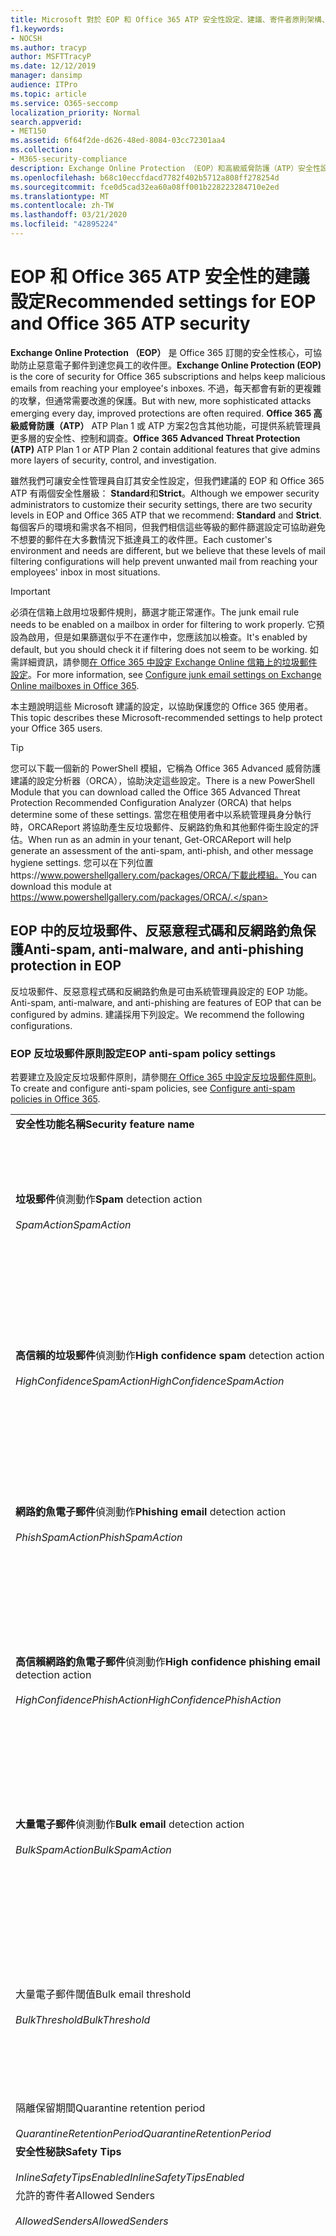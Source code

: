 ```yaml
---
title: Microsoft 對於 EOP 和 Office 365 ATP 安全性設定、建議、寄件者原則架構、網域型郵件報告及符合性的建議、DomainKeys 識別的郵件、步驟、運作方式、安全性基準、EOP 的基準ATP 的基準，設定 atp，設定 EOP，設定 ATP，設定 EOP，安全性設定
f1.keywords:
- NOCSH
ms.author: tracyp
author: MSFTTracyP
ms.date: 12/12/2019
manager: dansimp
audience: ITPro
ms.topic: article
ms.service: O365-seccomp
localization_priority: Normal
search.appverid:
- MET150
ms.assetid: 6f64f2de-d626-48ed-8084-03cc72301aa4
ms.collection:
- M365-security-compliance
description: Exchange Online Protection （EOP）和高級威脅防護（ATP）安全性設定的最佳作法為何？ 目前的標準保護建議為何？ 如果您想要更嚴格，應使用哪些專案？ 此外，如果您同時使用高級威脅防護（ATP），您也可以取得哪些額外功能？
ms.openlocfilehash: b68c10eccfdacd7782f402b5712a808ff278254d
ms.sourcegitcommit: fce0d5cad32ea60a08ff001b228223284710e2ed
ms.translationtype: MT
ms.contentlocale: zh-TW
ms.lasthandoff: 03/21/2020
ms.locfileid: "42895224"
---
```

# <a name="recommended-settings-for-eop-and-office-365-atp-security"></a><span data-ttu-id="da973-106">EOP 和 Office 365 ATP 安全性的建議設定</span><span class="sxs-lookup"><span data-stu-id="da973-106">Recommended settings for EOP and Office 365 ATP security</span></span>

<span data-ttu-id="da973-107">**Exchange Online Protection （EOP）** 是 Office 365 訂閱的安全性核心，可協助防止惡意電子郵件到達您員工的收件匣。</span><span class="sxs-lookup"><span data-stu-id="da973-107">**Exchange Online Protection (EOP)** is the core of security for Office 365 subscriptions and helps keep malicious emails from reaching your employee's inboxes.</span></span> <span data-ttu-id="da973-108">不過，每天都會有新的更複雜的攻擊，但通常需要改進的保護。</span><span class="sxs-lookup"><span data-stu-id="da973-108">But with new, more sophisticated attacks emerging every day, improved protections are often required.</span></span> <span data-ttu-id="da973-109">**Office 365 高級威脅防護（ATP）** ATP Plan 1 或 ATP 方案2包含其他功能，可提供系統管理員更多層的安全性、控制和調查。</span><span class="sxs-lookup"><span data-stu-id="da973-109">**Office 365 Advanced Threat Protection (ATP)** ATP Plan 1 or ATP Plan 2 contain additional features that give admins more layers of security, control, and investigation.</span></span>

<span data-ttu-id="da973-110">雖然我們可讓安全性管理員自訂其安全性設定，但我們建議的 EOP 和 Office 365 ATP 有兩個安全性層級： **Standard**和**Strict**。</span><span class="sxs-lookup"><span data-stu-id="da973-110">Although we empower security administrators to customize their security settings, there are two security levels in EOP and Office 365 ATP that we recommend: **Standard** and **Strict**.</span></span> <span data-ttu-id="da973-111">每個客戶的環境和需求各不相同，但我們相信這些等級的郵件篩選設定可協助避免不想要的郵件在大多數情況下抵達員工的收件匣。</span><span class="sxs-lookup"><span data-stu-id="da973-111">Each customer's environment and needs are different, but we believe that these levels of mail filtering configurations will help prevent unwanted mail from reaching your employees' inbox in most situations.</span></span>

> [!IMPORTANT]
> <span data-ttu-id="da973-112">必須在信箱上啟用垃圾郵件規則，篩選才能正常運作。</span><span class="sxs-lookup"><span data-stu-id="da973-112">The junk email rule needs to be enabled on a mailbox in order for filtering to work properly.</span></span> <span data-ttu-id="da973-113">它預設為啟用，但是如果篩選似乎不在運作中，您應該加以檢查。</span><span class="sxs-lookup"><span data-stu-id="da973-113">It's enabled by default, but you should check it if filtering does not seem to be working.</span></span> <span data-ttu-id="da973-114">如需詳細資訊，請參閱[在 Office 365 中設定 Exchange Online 信箱上的垃圾郵件設定](configure-junk-email-settings-on-exo-mailboxes.md)。</span><span class="sxs-lookup"><span data-stu-id="da973-114">For more information, see [Configure junk email settings on Exchange Online mailboxes in Office 365](configure-junk-email-settings-on-exo-mailboxes.md).</span></span>

<span data-ttu-id="da973-115">本主題說明這些 Microsoft 建議的設定，以協助保護您的 Office 365 使用者。</span><span class="sxs-lookup"><span data-stu-id="da973-115">This topic describes these Microsoft-recommended settings to help protect your Office 365 users.</span></span>

> [!TIP]
> <span data-ttu-id="da973-116">您可以下載一個新的 PowerShell 模組，它稱為 Office 365 Advanced 威脅防護建議的設定分析器（ORCA），協助決定這些設定。</span><span class="sxs-lookup"><span data-stu-id="da973-116">There is a new PowerShell Module that you can download called the Office 365 Advanced Threat Protection Recommended Configuration Analyzer (ORCA) that helps determine some of these settings.</span></span> <span data-ttu-id="da973-117">當您在租使用者中以系統管理員身分執行時，ORCAReport 將協助產生反垃圾郵件、反網路釣魚和其他郵件衛生設定的評估。</span><span class="sxs-lookup"><span data-stu-id="da973-117">When run as an admin in your tenant, Get-ORCAReport will help generate an assessment of the anti-spam, anti-phish, and other message hygiene settings.</span></span> <span data-ttu-id="da973-118">您可以在下列位置https://www.powershellgallery.com/packages/ORCA/下載此模組。</span><span class="sxs-lookup"><span data-stu-id="da973-118">You can download this module at https://www.powershellgallery.com/packages/ORCA/.</span></span>

## <a name="anti-spam-anti-malware-and-anti-phishing-protection-in-eop"></a><span data-ttu-id="da973-119">EOP 中的反垃圾郵件、反惡意程式碼和反網路釣魚保護</span><span class="sxs-lookup"><span data-stu-id="da973-119">Anti-spam, anti-malware, and anti-phishing protection in EOP</span></span>

<span data-ttu-id="da973-120">反垃圾郵件、反惡意程式碼和反網路釣魚是可由系統管理員設定的 EOP 功能。</span><span class="sxs-lookup"><span data-stu-id="da973-120">Anti-spam, anti-malware, and anti-phishing are features of EOP that can be configured by admins.</span></span> <span data-ttu-id="da973-121">建議採用下列設定。</span><span class="sxs-lookup"><span data-stu-id="da973-121">We recommend the following configurations.</span></span>

### <a name="eop-anti-spam-policy-settings"></a><span data-ttu-id="da973-122">EOP 反垃圾郵件原則設定</span><span class="sxs-lookup"><span data-stu-id="da973-122">EOP anti-spam policy settings</span></span>

<span data-ttu-id="da973-123">若要建立及設定反垃圾郵件原則，請參閱[在 Office 365 中設定反垃圾郵件原則](configure-your-spam-filter-policies.md)。</span><span class="sxs-lookup"><span data-stu-id="da973-123">To create and configure anti-spam policies, see [Configure anti-spam policies in Office 365](configure-your-spam-filter-policies.md).</span></span>

|||||
|---|---|---|---|
|<span data-ttu-id="da973-124">**安全性功能名稱**</span><span class="sxs-lookup"><span data-stu-id="da973-124">**Security feature name**</span></span>|<span data-ttu-id="da973-125">**Standard**</span><span class="sxs-lookup"><span data-stu-id="da973-125">**Standard**</span></span>|<span data-ttu-id="da973-126">**嚴格**</span><span class="sxs-lookup"><span data-stu-id="da973-126">**Strict**</span></span>|<span data-ttu-id="da973-127">**Comment**</span><span class="sxs-lookup"><span data-stu-id="da973-127">**Comment**</span></span>|
|<span data-ttu-id="da973-128">**垃圾郵件**偵測動作</span><span class="sxs-lookup"><span data-stu-id="da973-128">**Spam** detection action</span></span> <br/><br/> <span data-ttu-id="da973-129">_SpamAction_</span><span class="sxs-lookup"><span data-stu-id="da973-129">_SpamAction_</span></span>|<span data-ttu-id="da973-130">**將郵件移至 [垃圾郵件] 資料夾**</span><span class="sxs-lookup"><span data-stu-id="da973-130">**Move message to Junk Email folder**</span></span> <br/><br/> `MoveToJmf`|<span data-ttu-id="da973-131">**隔離郵件**   將郵件傳送到隔離信箱，而不是傳送給預定的收件者。</span><span class="sxs-lookup"><span data-stu-id="da973-131">**Quarantine message**</span></span> <br/><br/> `Quarantine`||
|<span data-ttu-id="da973-132">**高信賴的垃圾郵件**偵測動作</span><span class="sxs-lookup"><span data-stu-id="da973-132">**High confidence spam** detection action</span></span> <br/><br/> <span data-ttu-id="da973-133">_HighConfidenceSpamAction_</span><span class="sxs-lookup"><span data-stu-id="da973-133">_HighConfidenceSpamAction_</span></span>|<span data-ttu-id="da973-134">**隔離郵件**   將郵件傳送到隔離信箱，而不是傳送給預定的收件者。</span><span class="sxs-lookup"><span data-stu-id="da973-134">**Quarantine message**</span></span> <br/><br/> `Quarantine`|<span data-ttu-id="da973-135">**隔離郵件**   將郵件傳送到隔離信箱，而不是傳送給預定的收件者。</span><span class="sxs-lookup"><span data-stu-id="da973-135">**Quarantine message**</span></span> <br/><br/> `Quarantine`||
|<span data-ttu-id="da973-136">**網路釣魚電子郵件**偵測動作</span><span class="sxs-lookup"><span data-stu-id="da973-136">**Phishing email** detection action</span></span> <br/><br/> <span data-ttu-id="da973-137">_PhishSpamAction_</span><span class="sxs-lookup"><span data-stu-id="da973-137">_PhishSpamAction_</span></span>|<span data-ttu-id="da973-138">**隔離郵件**   將郵件傳送到隔離信箱，而不是傳送給預定的收件者。</span><span class="sxs-lookup"><span data-stu-id="da973-138">**Quarantine message**</span></span> <br/><br/> `Quarantine`|<span data-ttu-id="da973-139">**隔離郵件**   將郵件傳送到隔離信箱，而不是傳送給預定的收件者。</span><span class="sxs-lookup"><span data-stu-id="da973-139">**Quarantine message**</span></span> <br/><br/> `Quarantine`||
|<span data-ttu-id="da973-140">**高信賴網路釣魚電子郵件**偵測動作</span><span class="sxs-lookup"><span data-stu-id="da973-140">**High confidence phishing email** detection action</span></span> <br/><br/> <span data-ttu-id="da973-141">_HighConfidencePhishAction_</span><span class="sxs-lookup"><span data-stu-id="da973-141">_HighConfidencePhishAction_</span></span>|<span data-ttu-id="da973-142">**隔離郵件**   將郵件傳送到隔離信箱，而不是傳送給預定的收件者。</span><span class="sxs-lookup"><span data-stu-id="da973-142">**Quarantine message**</span></span> <br/><br/> `Quarantine`|<span data-ttu-id="da973-143">**隔離郵件**   將郵件傳送到隔離信箱，而不是傳送給預定的收件者。</span><span class="sxs-lookup"><span data-stu-id="da973-143">**Quarantine message**</span></span> <br/><br/> `Quarantine`||
|<span data-ttu-id="da973-144">**大量電子郵件**偵測動作</span><span class="sxs-lookup"><span data-stu-id="da973-144">**Bulk email** detection action</span></span> <br/><br/> <span data-ttu-id="da973-145">_BulkSpamAction_</span><span class="sxs-lookup"><span data-stu-id="da973-145">_BulkSpamAction_</span></span>|<span data-ttu-id="da973-146">**將郵件移至 [垃圾郵件] 資料夾**</span><span class="sxs-lookup"><span data-stu-id="da973-146">**Move message to Junk Email folder**</span></span> <br/><br/> `MoveToJmf`|<span data-ttu-id="da973-147">**隔離郵件**   將郵件傳送到隔離信箱，而不是傳送給預定的收件者。</span><span class="sxs-lookup"><span data-stu-id="da973-147">**Quarantine message**</span></span> <br/><br/> `Quarantine`||
|<span data-ttu-id="da973-148">大量電子郵件閾值</span><span class="sxs-lookup"><span data-stu-id="da973-148">Bulk email threshold</span></span> <br/><br/> <span data-ttu-id="da973-149">_BulkThreshold_</span><span class="sxs-lookup"><span data-stu-id="da973-149">_BulkThreshold_</span></span>|<span data-ttu-id="da973-150">6 </span><span class="sxs-lookup"><span data-stu-id="da973-150">6</span></span>|<span data-ttu-id="da973-151">4 </span><span class="sxs-lookup"><span data-stu-id="da973-151">4</span></span>|<span data-ttu-id="da973-152">預設值是目前的7，但建議您將其變更為6。</span><span class="sxs-lookup"><span data-stu-id="da973-152">The default value is currently 7, but we recommend that you change it to 6.</span></span> <span data-ttu-id="da973-153">如需詳細資訊，請參閱[Office 365 中的大量投訴等級（BCL）](bulk-complaint-level-values.md)。</span><span class="sxs-lookup"><span data-stu-id="da973-153">For details, see [Bulk complaint level (BCL) in Office 365](bulk-complaint-level-values.md).</span></span>|
|<span data-ttu-id="da973-154">隔離保留期間</span><span class="sxs-lookup"><span data-stu-id="da973-154">Quarantine retention period</span></span> <br/><br/> <span data-ttu-id="da973-155">_QuarantineRetentionPeriod_</span><span class="sxs-lookup"><span data-stu-id="da973-155">_QuarantineRetentionPeriod_</span></span>|<span data-ttu-id="da973-156">30 天</span><span class="sxs-lookup"><span data-stu-id="da973-156">30 days</span></span>|<span data-ttu-id="da973-157">30 天</span><span class="sxs-lookup"><span data-stu-id="da973-157">30 days</span></span>||
|<span data-ttu-id="da973-158">**安全性秘訣**</span><span class="sxs-lookup"><span data-stu-id="da973-158">**Safety Tips**</span></span> <br/><br/> <span data-ttu-id="da973-159">_InlineSafetyTipsEnabled_</span><span class="sxs-lookup"><span data-stu-id="da973-159">_InlineSafetyTipsEnabled_</span></span>|<span data-ttu-id="da973-160">開啟</span><span class="sxs-lookup"><span data-stu-id="da973-160">On</span></span> <br/><br/> `$true`|<span data-ttu-id="da973-161">開啟</span><span class="sxs-lookup"><span data-stu-id="da973-161">On</span></span> <br/><br/> `$true`||
|<span data-ttu-id="da973-162">允許的寄件者</span><span class="sxs-lookup"><span data-stu-id="da973-162">Allowed Senders</span></span> <br/><br/> <span data-ttu-id="da973-163">_AllowedSenders_</span><span class="sxs-lookup"><span data-stu-id="da973-163">_AllowedSenders_</span></span>|<span data-ttu-id="da973-164">無</span><span class="sxs-lookup"><span data-stu-id="da973-164">None</span></span>|<span data-ttu-id="da973-165">無</span><span class="sxs-lookup"><span data-stu-id="da973-165">None</span></span>||
|<span data-ttu-id="da973-166">允許的寄件者網域</span><span class="sxs-lookup"><span data-stu-id="da973-166">Allowed Sender Domains</span></span> <br/><br/> <span data-ttu-id="da973-167">_AllowedSenderDomains_</span><span class="sxs-lookup"><span data-stu-id="da973-167">_AllowedSenderDomains_</span></span>|<span data-ttu-id="da973-168">無</span><span class="sxs-lookup"><span data-stu-id="da973-168">None</span></span>|<span data-ttu-id="da973-169">無</span><span class="sxs-lookup"><span data-stu-id="da973-169">None</span></span>|<span data-ttu-id="da973-170">不需要將您擁有的網域（也稱為「_公認的網域_」）新增至允許的寄件者清單。</span><span class="sxs-lookup"><span data-stu-id="da973-170">Adding domains that you own (also known as _accepted domains_) to the allowed senders list is not required.</span></span> <span data-ttu-id="da973-171">實際上，它會被認為是高風險，因為它會為不良的演員帶來機會，以傳送您本來會加以篩選的郵件。在 [**反垃圾郵件設定**] 頁面上，使用 [安全性 & 規範中心] 中的 [[哄騙情報](learn-about-spoof-intelligence.md)]，檢查所有哄騙為組織中的網域或欺騙外部網域的寄件者。</span><span class="sxs-lookup"><span data-stu-id="da973-171">In fact, it's considered high risk since it creates opportunities for bad actors to send you mail that would otherwise be filtered out. Use [spoof intelligence](learn-about-spoof-intelligence.md) in the Security & Compliance Center on the **Anti-spam settings** page to review all senders who are spoofing either domains that are part of your organization, or spoofing external domains.</span></span>|
|<span data-ttu-id="da973-172">封鎖的寄件者</span><span class="sxs-lookup"><span data-stu-id="da973-172">Blocked Senders</span></span> <br/><br/> <span data-ttu-id="da973-173">_BlockedSenders_</span><span class="sxs-lookup"><span data-stu-id="da973-173">_BlockedSenders_</span></span>|<span data-ttu-id="da973-174">無</span><span class="sxs-lookup"><span data-stu-id="da973-174">None</span></span>|<span data-ttu-id="da973-175">無</span><span class="sxs-lookup"><span data-stu-id="da973-175">None</span></span>||
|<span data-ttu-id="da973-176">封鎖的寄件者網域</span><span class="sxs-lookup"><span data-stu-id="da973-176">Blocked Sender Domains</span></span> <br/><br/> <span data-ttu-id="da973-177">_BlockedSenderDomains_</span><span class="sxs-lookup"><span data-stu-id="da973-177">_BlockedSenderDomains_</span></span>|<span data-ttu-id="da973-178">無</span><span class="sxs-lookup"><span data-stu-id="da973-178">None</span></span>|<span data-ttu-id="da973-179">無</span><span class="sxs-lookup"><span data-stu-id="da973-179">None</span></span>||
|<span data-ttu-id="da973-180">**啟用使用者垃圾郵件通知**</span><span class="sxs-lookup"><span data-stu-id="da973-180">**Enable end-user spam notifications**</span></span> <br/><br/> <span data-ttu-id="da973-181">_EnableEndUserSpamNotifications_</span><span class="sxs-lookup"><span data-stu-id="da973-181">_EnableEndUserSpamNotifications_</span></span>|<span data-ttu-id="da973-182">已啟用</span><span class="sxs-lookup"><span data-stu-id="da973-182">Enabled</span></span> <br/><br/> `$true`|<span data-ttu-id="da973-183">已啟用</span><span class="sxs-lookup"><span data-stu-id="da973-183">Enabled</span></span> <br/><br/> `$true`||
|<span data-ttu-id="da973-184">**傳送使用者垃圾郵件通知頻率（天）**</span><span class="sxs-lookup"><span data-stu-id="da973-184">**Send end-user spam notifications every (days)**</span></span> <br/><br/> <span data-ttu-id="da973-185">_EndUserSpamNotificationFrequency_</span><span class="sxs-lookup"><span data-stu-id="da973-185">_EndUserSpamNotificationFrequency_</span></span>|<span data-ttu-id="da973-186">3天</span><span class="sxs-lookup"><span data-stu-id="da973-186">3 days</span></span>|<span data-ttu-id="da973-187">3天</span><span class="sxs-lookup"><span data-stu-id="da973-187">3 days</span></span>||
|<span data-ttu-id="da973-188">**垃圾郵件 ZAP**</span><span class="sxs-lookup"><span data-stu-id="da973-188">**Spam ZAP**</span></span> <br/><br/> <span data-ttu-id="da973-189">_SpamZapEnabled_</span><span class="sxs-lookup"><span data-stu-id="da973-189">_SpamZapEnabled_</span></span>|<span data-ttu-id="da973-190">已啟用</span><span class="sxs-lookup"><span data-stu-id="da973-190">Enabled</span></span> <br/><br/> `$true`|<span data-ttu-id="da973-191">已啟用</span><span class="sxs-lookup"><span data-stu-id="da973-191">Enabled</span></span> <br/><br/> `$true`||
|<span data-ttu-id="da973-192">**網路釣魚 ZAP**</span><span class="sxs-lookup"><span data-stu-id="da973-192">**Phish ZAP**</span></span> <br/><br/> <span data-ttu-id="da973-193">_PhishZapEnabled_</span><span class="sxs-lookup"><span data-stu-id="da973-193">_PhishZapEnabled_</span></span>|<span data-ttu-id="da973-194">已啟用</span><span class="sxs-lookup"><span data-stu-id="da973-194">Enabled</span></span> <br/><br/> `$true`|<span data-ttu-id="da973-195">已啟用</span><span class="sxs-lookup"><span data-stu-id="da973-195">Enabled</span></span> <br/><br/> `$true`||
|<span data-ttu-id="da973-196">_MarkAsSpamBulkMail_</span><span class="sxs-lookup"><span data-stu-id="da973-196">_MarkAsSpamBulkMail_</span></span>|<span data-ttu-id="da973-197">開啟</span><span class="sxs-lookup"><span data-stu-id="da973-197">On</span></span>|<span data-ttu-id="da973-198">開啟</span><span class="sxs-lookup"><span data-stu-id="da973-198">On</span></span>|<span data-ttu-id="da973-199">此設定僅適用于 PowerShell。</span><span class="sxs-lookup"><span data-stu-id="da973-199">This setting is only available in PowerShell.</span></span>|
|

<span data-ttu-id="da973-200">反垃圾郵件原則中有其他幾個高級垃圾郵件篩選器（ASF）設定已被取代。</span><span class="sxs-lookup"><span data-stu-id="da973-200">There are several other Advanced Spam Filter (ASF) settings in anti-spam policies that are in the process of being deprecated.</span></span> <span data-ttu-id="da973-201">有關這些功能之折舊時程表的詳細資訊，將在本主題外傳遞。</span><span class="sxs-lookup"><span data-stu-id="da973-201">More information on the timelines for the depreciation of these features will be communicated outside of this topic.</span></span>

<span data-ttu-id="da973-202">建議您為**標準**和**嚴格**的層次 **，關閉這些**ASF 設定。</span><span class="sxs-lookup"><span data-stu-id="da973-202">We recommend that you turn these ASF settings **Off** for both **Standard** and **Strict** levels.</span></span> <span data-ttu-id="da973-203">如需 ASF 設定的詳細資訊，請參閱[Office 365 中的高級垃圾郵件篩選器（ASF）設定](advanced-spam-filtering-asf-options.md)。</span><span class="sxs-lookup"><span data-stu-id="da973-203">For more information about ASF settings, see [Advanced Spam Filter (ASF) settings in Office 365](advanced-spam-filtering-asf-options.md).</span></span>

|||
|----|---|
|<span data-ttu-id="da973-204">**安全性功能名稱**</span><span class="sxs-lookup"><span data-stu-id="da973-204">**Security feature name**</span></span>|<span data-ttu-id="da973-205">**註解**</span><span class="sxs-lookup"><span data-stu-id="da973-205">**Comments**</span></span>|
|<span data-ttu-id="da973-206">**遠端網站的影像連結**（_IncreaseScoreWithImageLinks_）</span><span class="sxs-lookup"><span data-stu-id="da973-206">**Image links to remote sites** (_IncreaseScoreWithImageLinks_)</span></span>||
|<span data-ttu-id="da973-207">**URL 中的數位 IP 位址**（_IncreaseScoreWithNumericIps_）</span><span class="sxs-lookup"><span data-stu-id="da973-207">**Numeric IP address in URL** (_IncreaseScoreWithNumericIps_)</span></span>||
|<span data-ttu-id="da973-208">**UL 重新導向至其他埠**（_IncreaseScoreWithRedirectToOtherPort_）</span><span class="sxs-lookup"><span data-stu-id="da973-208">**UL redirect to other port** (_IncreaseScoreWithRedirectToOtherPort_)</span></span>||
|<span data-ttu-id="da973-209">**.Biz 或. 資訊網站的 URL** （_IncreaseScoreWithBizOrInfoUrls_）</span><span class="sxs-lookup"><span data-stu-id="da973-209">**URL to .biz or .info websites** (_IncreaseScoreWithBizOrInfoUrls_)</span></span>||
|<span data-ttu-id="da973-210">**空白郵件**（_MarkAsSpamEmptyMessages_）</span><span class="sxs-lookup"><span data-stu-id="da973-210">**Empty messages** (_MarkAsSpamEmptyMessages_)</span></span>||
|<span data-ttu-id="da973-211">**HTML 中的 JavaScript 或 VBScript** （_MarkAsSpamJavaScriptInHtml_）</span><span class="sxs-lookup"><span data-stu-id="da973-211">**JavaScript or VBScript in HTML** (_MarkAsSpamJavaScriptInHtml_)</span></span>||
|<span data-ttu-id="da973-212">**HTML 中的框架或 IFrame 標記**（_MarkAsSpamFramesInHtml_）</span><span class="sxs-lookup"><span data-stu-id="da973-212">**Frame or IFrame tags in HTML** (_MarkAsSpamFramesInHtml_)</span></span>||
|<span data-ttu-id="da973-213">**HTML 中的物件標記**（_MarkAsSpamObjectTagsInHtml_）</span><span class="sxs-lookup"><span data-stu-id="da973-213">**Object tags in HTML** (_MarkAsSpamObjectTagsInHtml_)</span></span>||
|<span data-ttu-id="da973-214">**在 HTML 中嵌入標記**（_MarkAsSpamEmbedTagsInHtml_）</span><span class="sxs-lookup"><span data-stu-id="da973-214">**Embed tags in HTML** (_MarkAsSpamEmbedTagsInHtml_)</span></span>||
|<span data-ttu-id="da973-215">HTML （_MarkAsSpamFormTagsInHtml_）**中的表單標記**</span><span class="sxs-lookup"><span data-stu-id="da973-215">**Form tags in HTML** (_MarkAsSpamFormTagsInHtml_)</span></span>||
|<span data-ttu-id="da973-216">**HTML 中的 Web 臭蟲**（_MarkAsSpamWebBugsInHtml_）</span><span class="sxs-lookup"><span data-stu-id="da973-216">**Web bugs in HTML** (_MarkAsSpamWebBugsInHtml_)</span></span>||
|<span data-ttu-id="da973-217">套用**敏感字清單**（_MarkAsSpamSensitiveWordList_）</span><span class="sxs-lookup"><span data-stu-id="da973-217">**Apply sensitive word list** (_MarkAsSpamSensitiveWordList_)</span></span>||
|<span data-ttu-id="da973-218">**SPF 記錄： hard fail** （_MarkAsSpamSpfRecordHardFail_）</span><span class="sxs-lookup"><span data-stu-id="da973-218">**SPF record: hard fail** (_MarkAsSpamSpfRecordHardFail_)</span></span>||
|<span data-ttu-id="da973-219">**條件式寄件者識別碼篩選： hard fail** （_MarkAsSpamFromAddressAuthFail_）</span><span class="sxs-lookup"><span data-stu-id="da973-219">**Conditional Sender ID filtering: hard fail** (_MarkAsSpamFromAddressAuthFail_)</span></span>||
|<span data-ttu-id="da973-220">**NDR 退信攻擊**（_MarkAsSpamNdrBackscatter_）</span><span class="sxs-lookup"><span data-stu-id="da973-220">**NDR backscatter** (_MarkAsSpamNdrBackscatter_)</span></span>||
|

#### <a name="eop-outbound-spam-policy-settings"></a><span data-ttu-id="da973-221">EOP 輸出垃圾郵件原則設定</span><span class="sxs-lookup"><span data-stu-id="da973-221">EOP outbound spam policy settings</span></span>

<span data-ttu-id="da973-222">若要建立及設定輸出垃圾郵件原則，請參閱[在 Office 365 中設定輸出垃圾郵件篩選](configure-the-outbound-spam-policy.md)。</span><span class="sxs-lookup"><span data-stu-id="da973-222">To create and configure outbound spam policies, see [Configure outbound spam filtering in Office 365](configure-the-outbound-spam-policy.md).</span></span>

||||
|---|---|---|---|
|<span data-ttu-id="da973-223">**安全性功能名稱**</span><span class="sxs-lookup"><span data-stu-id="da973-223">**Security feature name**</span></span>|<span data-ttu-id="da973-224">**Standard**</span><span class="sxs-lookup"><span data-stu-id="da973-224">**Standard**</span></span>|<span data-ttu-id="da973-225">**嚴格**</span><span class="sxs-lookup"><span data-stu-id="da973-225">**Strict**</span></span>|<span data-ttu-id="da973-226">**Comment**</span><span class="sxs-lookup"><span data-stu-id="da973-226">**Comment**</span></span>|
|<span data-ttu-id="da973-227">**每位使用者的收件者數目上限：外部每小時限制**</span><span class="sxs-lookup"><span data-stu-id="da973-227">**Maximum number of recipients per user: External hourly limit**</span></span> <br/><br/> <span data-ttu-id="da973-228">_RecipientLimitExternalPerHour_</span><span class="sxs-lookup"><span data-stu-id="da973-228">_RecipientLimitExternalPerHour_</span></span>|<span data-ttu-id="da973-229">500</span><span class="sxs-lookup"><span data-stu-id="da973-229">500</span></span>|<span data-ttu-id="da973-230">400</span><span class="sxs-lookup"><span data-stu-id="da973-230">400</span></span>||
|<span data-ttu-id="da973-231">**每位使用者的收件者數目上限：每小時內部的限制**</span><span class="sxs-lookup"><span data-stu-id="da973-231">**Maximum number of recipients per user: Internal hourly limit**</span></span> <br/><br/> <span data-ttu-id="da973-232">_RecipientLimitInternalPerHour_</span><span class="sxs-lookup"><span data-stu-id="da973-232">_RecipientLimitInternalPerHour_</span></span>|<span data-ttu-id="da973-233">1000</span><span class="sxs-lookup"><span data-stu-id="da973-233">1000</span></span>|<span data-ttu-id="da973-234">800</span><span class="sxs-lookup"><span data-stu-id="da973-234">800</span></span>||
|<span data-ttu-id="da973-235">**每位使用者的收件者數目上限：每日限制**</span><span class="sxs-lookup"><span data-stu-id="da973-235">**Maximum number of recipients per user: Daily limit**</span></span> <br/><br/> <span data-ttu-id="da973-236">_RecipientLimitPerDay_</span><span class="sxs-lookup"><span data-stu-id="da973-236">_RecipientLimitPerDay_</span></span>|<span data-ttu-id="da973-237">1000</span><span class="sxs-lookup"><span data-stu-id="da973-237">1000</span></span>|<span data-ttu-id="da973-238">800</span><span class="sxs-lookup"><span data-stu-id="da973-238">800</span></span>||
|<span data-ttu-id="da973-239">**使用者超過限制時的動作**</span><span class="sxs-lookup"><span data-stu-id="da973-239">**Action when a user exceeds the limits**</span></span> <br/><br/> <span data-ttu-id="da973-240">_ActionWhenThresholdReached_</span><span class="sxs-lookup"><span data-stu-id="da973-240">_ActionWhenThresholdReached_</span></span>|<span data-ttu-id="da973-241">**限制使用者傳送郵件**</span><span class="sxs-lookup"><span data-stu-id="da973-241">**Restrict the user from sending mail**</span></span> <br/><br/> `BlockUser`|<span data-ttu-id="da973-242">**限制使用者傳送郵件**</span><span class="sxs-lookup"><span data-stu-id="da973-242">**Restrict the user from sending mail**</span></span> <br/><br/> `BlockUser`||
|

### <a name="eop-anti-malware-policy-settings"></a><span data-ttu-id="da973-243">EOP 反惡意程式碼原則設定</span><span class="sxs-lookup"><span data-stu-id="da973-243">EOP anti-malware policy settings</span></span>

<span data-ttu-id="da973-244">若要建立及設定反惡意程式碼原則，請參閱[在 Office 365 中設定反惡意程式碼原則](configure-anti-malware-policies.md)。</span><span class="sxs-lookup"><span data-stu-id="da973-244">To create and configure anti-malware policies, see [Configure anti-malware policies in Office 365](configure-anti-malware-policies.md).</span></span>

|||||
|---|---|---|---|
|<span data-ttu-id="da973-245">**安全性功能名稱**</span><span class="sxs-lookup"><span data-stu-id="da973-245">**Security feature name**</span></span>|<span data-ttu-id="da973-246">**Standard**</span><span class="sxs-lookup"><span data-stu-id="da973-246">**Standard**</span></span>|<span data-ttu-id="da973-247">**嚴格**</span><span class="sxs-lookup"><span data-stu-id="da973-247">**Strict**</span></span>|<span data-ttu-id="da973-248">**Comment**</span><span class="sxs-lookup"><span data-stu-id="da973-248">**Comment**</span></span>|
|<span data-ttu-id="da973-249">**您是否要在郵件被隔離時通知收件者？**</span><span class="sxs-lookup"><span data-stu-id="da973-249">**Do you want to notify recipients if their messages are quarantined?**</span></span> <br/><br/> <span data-ttu-id="da973-250">_動作_</span><span class="sxs-lookup"><span data-stu-id="da973-250">_Action_</span></span>|<span data-ttu-id="da973-251">否</span><span class="sxs-lookup"><span data-stu-id="da973-251">No</span></span> <br/><br/> <span data-ttu-id="da973-252">_DeleteMessage_</span><span class="sxs-lookup"><span data-stu-id="da973-252">_DeleteMessage_</span></span>|<span data-ttu-id="da973-253">否</span><span class="sxs-lookup"><span data-stu-id="da973-253">No</span></span> <br/><br/> <span data-ttu-id="da973-254">_DeleteMessage_</span><span class="sxs-lookup"><span data-stu-id="da973-254">_DeleteMessage_</span></span>|<span data-ttu-id="da973-255">如果電子郵件附件中偵測到惡意程式碼，則會隔離郵件，而且只能由系統管理員加以發行。</span><span class="sxs-lookup"><span data-stu-id="da973-255">If malware is detected in an email attachment, the message is quarantined and can be released only by an admin.</span></span>|
|<span data-ttu-id="da973-256">**常見附件類型篩選**</span><span class="sxs-lookup"><span data-stu-id="da973-256">**Common Attachment Types Filter**</span></span> <br/><br/> <span data-ttu-id="da973-257">_EnableFileFilter_</span><span class="sxs-lookup"><span data-stu-id="da973-257">_EnableFileFilter_</span></span>|<span data-ttu-id="da973-258">開啟</span><span class="sxs-lookup"><span data-stu-id="da973-258">On</span></span> <br/><br/> `$true`|<span data-ttu-id="da973-259">開啟</span><span class="sxs-lookup"><span data-stu-id="da973-259">On</span></span> <br/><br/> `$true`|<span data-ttu-id="da973-260">此設定會隔離包含以檔案類型為基礎的可執行附件的郵件，不論附件內容為何。</span><span class="sxs-lookup"><span data-stu-id="da973-260">This setting quarantines messages that contain executable attachments based on file type, regardless of the attachment content.</span></span>|
|<span data-ttu-id="da973-261">**惡意程式碼零小時自動清除**</span><span class="sxs-lookup"><span data-stu-id="da973-261">**Malware Zero-hour Auto Purge**</span></span> <br/><br/> <span data-ttu-id="da973-262">_ZapEnabled_</span><span class="sxs-lookup"><span data-stu-id="da973-262">_ZapEnabled_</span></span>|<span data-ttu-id="da973-263">開啟</span><span class="sxs-lookup"><span data-stu-id="da973-263">On</span></span> <br/><br/> `$true`|<span data-ttu-id="da973-264">開啟</span><span class="sxs-lookup"><span data-stu-id="da973-264">On</span></span> <br/><br/> `$true`||
|<span data-ttu-id="da973-265">通知未傳遞郵件的**內部寄件者**</span><span class="sxs-lookup"><span data-stu-id="da973-265">**Notify internal senders** of the undelivered message</span></span> <br/><br/> <span data-ttu-id="da973-266">_EnableInternalSenderNotifications_</span><span class="sxs-lookup"><span data-stu-id="da973-266">_EnableInternalSenderNotifications_</span></span>|<span data-ttu-id="da973-267">停用</span><span class="sxs-lookup"><span data-stu-id="da973-267">Disabled</span></span> <br/><br/> `$false`|<span data-ttu-id="da973-268">停用</span><span class="sxs-lookup"><span data-stu-id="da973-268">Disabled</span></span> <br/><br/> `$false`||
|<span data-ttu-id="da973-269">通知未傳遞郵件的**外部寄件者**</span><span class="sxs-lookup"><span data-stu-id="da973-269">**Notify external senders** of the undelivered message</span></span> <br/><br/> <span data-ttu-id="da973-270">_EnableExternalSenderNotifications_</span><span class="sxs-lookup"><span data-stu-id="da973-270">_EnableExternalSenderNotifications_</span></span>|<span data-ttu-id="da973-271">停用</span><span class="sxs-lookup"><span data-stu-id="da973-271">Disabled</span></span> <br/><br/> `$false`|<span data-ttu-id="da973-272">停用</span><span class="sxs-lookup"><span data-stu-id="da973-272">Disabled</span></span> <br/><br/> `$false`||
|

### <a name="eop-anti-phishing-policy-settings"></a><span data-ttu-id="da973-273">EOP 反網路釣魚原則設定</span><span class="sxs-lookup"><span data-stu-id="da973-273">EOP anti-phishing policy settings</span></span>

|<span data-ttu-id="da973-274">安全性功能名稱</span><span class="sxs-lookup"><span data-stu-id="da973-274">Security feature name</span></span>|<span data-ttu-id="da973-275">標準</span><span class="sxs-lookup"><span data-stu-id="da973-275">Standard</span></span>|<span data-ttu-id="da973-276">嚴格</span><span class="sxs-lookup"><span data-stu-id="da973-276">Strict</span></span>|<span data-ttu-id="da973-277">留言</span><span class="sxs-lookup"><span data-stu-id="da973-277">Comment</span></span>|
|---------|---------|---------|---------|
|<span data-ttu-id="da973-278">啟用反欺騙保護</span><span class="sxs-lookup"><span data-stu-id="da973-278">Enable anti-spoofing protection</span></span>|<span data-ttu-id="da973-279">開啟</span><span class="sxs-lookup"><span data-stu-id="da973-279">On</span></span>|<span data-ttu-id="da973-280">開啟</span><span class="sxs-lookup"><span data-stu-id="da973-280">On</span></span>||
|<span data-ttu-id="da973-281">啟用未經驗證的寄件者（標記）</span><span class="sxs-lookup"><span data-stu-id="da973-281">Enable Unauthenticated Sender (tagging)</span></span>|<span data-ttu-id="da973-282">開啟</span><span class="sxs-lookup"><span data-stu-id="da973-282">On</span></span>|<span data-ttu-id="da973-283">開啟</span><span class="sxs-lookup"><span data-stu-id="da973-283">On</span></span>||
|<span data-ttu-id="da973-284">如果電子郵件是由不允許哄騙您網域的人所傳送</span><span class="sxs-lookup"><span data-stu-id="da973-284">If email is sent by someone who's not allowed to spoof your domain</span></span>|<span data-ttu-id="da973-285">將郵件移至收件者的 [垃圾郵件] 資料夾</span><span class="sxs-lookup"><span data-stu-id="da973-285">Move message to the recipients' Junk Email folders</span></span>|<span data-ttu-id="da973-286">隔離郵件</span><span class="sxs-lookup"><span data-stu-id="da973-286">Quarantine the message</span></span>||

## <a name="office-365-advanced-threat-protection-security"></a><span data-ttu-id="da973-287">Office 365 高級威脅防護安全性</span><span class="sxs-lookup"><span data-stu-id="da973-287">Office 365 Advanced Threat Protection security</span></span>

<span data-ttu-id="da973-288">其他的安全性好處來自 Office 365 高級威脅防護（ATP）訂閱。</span><span class="sxs-lookup"><span data-stu-id="da973-288">Additional security benefits come with an Office 365 Advanced Threat Protection (ATP) subscription.</span></span> <span data-ttu-id="da973-289">如需最新的新聞和資訊，您可以查看[Office 365 ATP 的新功能](whats-new-in-office-365-atp.md)。</span><span class="sxs-lookup"><span data-stu-id="da973-289">For the latest news and information, you can see [What's new in Office 365 ATP](whats-new-in-office-365-atp.md).</span></span>

<span data-ttu-id="da973-290">Office 365 ATP 包含安全附件和安全連結原則，可防止電子郵件遭受潛在惡意附件的傳遞，並防止使用者按一下潛在的不安全 URLs。</span><span class="sxs-lookup"><span data-stu-id="da973-290">Office 365 ATP includes the Safe Attachment and Safe Links policies to prevent email with potentially malicious attachments from being delivered, and to keep users from clicking potentially unsafe URLs.</span></span>

> [!IMPORTANT]
> <span data-ttu-id="da973-291">高級反網路釣魚是 Office 365 ATP 訂閱的其中一個優點。</span><span class="sxs-lookup"><span data-stu-id="da973-291">Advanced anti-phishing is one of the benefits of an Office 365 ATP subscription.</span></span> <span data-ttu-id="da973-292">雖然預設會啟用它，但您***必須***先設定至少一個反網路釣魚原則，才能開始篩選郵件。</span><span class="sxs-lookup"><span data-stu-id="da973-292">Although it's enabled by default, you ***must*** configure at least one anti-phishing policy before it can start filtering mail.</span></span> <span data-ttu-id="da973-293">忘記設定反網路釣魚原則可能會將使用者暴露于危險的電子郵件。</span><span class="sxs-lookup"><span data-stu-id="da973-293">Forgetting to configure anti-phishing policies could exposes users to risky emails.</span></span> <span data-ttu-id="da973-294">在您新增 Office 365 ATP 訂閱後，請務必設定您的反網路釣魚原則。</span><span class="sxs-lookup"><span data-stu-id="da973-294">Be sure to configure your anti-phishing policies after you add an Office 365 ATP subscription.</span></span>

<span data-ttu-id="da973-295">如果您已將 Office 365 ATP 訂閱新增至您的 EOP，請設定下列設定。</span><span class="sxs-lookup"><span data-stu-id="da973-295">If you've added an Office 365 ATP subscription to your EOP, set the following configurations.</span></span>

### <a name="office-atp-anti-phishing-policy-settings"></a><span data-ttu-id="da973-296">Office ATP 反網路釣魚原則設定</span><span class="sxs-lookup"><span data-stu-id="da973-296">Office ATP anti-phishing policy settings</span></span>

<span data-ttu-id="da973-297">EOP 客戶如先前所述，取得基本的反網路釣魚，但是 Office 365 ATP 包含更多的功能和控制，可協助防範、偵測和修正攻擊。</span><span class="sxs-lookup"><span data-stu-id="da973-297">EOP customers get basic anti-phishing as previously described, but Office 365 ATP includes more features and control to help prevent, detect, and remediate against attacks.</span></span>

|<span data-ttu-id="da973-298">類比安全性功能名稱</span><span class="sxs-lookup"><span data-stu-id="da973-298">Impersonation security feature name</span></span>|<span data-ttu-id="da973-299">標準</span><span class="sxs-lookup"><span data-stu-id="da973-299">Standard</span></span>|<span data-ttu-id="da973-300">嚴格</span><span class="sxs-lookup"><span data-stu-id="da973-300">Strict</span></span>|<span data-ttu-id="da973-301">留言</span><span class="sxs-lookup"><span data-stu-id="da973-301">Comment</span></span>|
|---------|---------|---------|---------|
|<span data-ttu-id="da973-302">（編輯類比原則）新增要保護的使用者</span><span class="sxs-lookup"><span data-stu-id="da973-302">(Edit impersonation policy) Add users to protect</span></span>|<span data-ttu-id="da973-303">開啟</span><span class="sxs-lookup"><span data-stu-id="da973-303">On</span></span>|<span data-ttu-id="da973-304">開啟</span><span class="sxs-lookup"><span data-stu-id="da973-304">On</span></span>|<span data-ttu-id="da973-305">取決於您的組織，但建議您在重要角色中新增使用者。</span><span class="sxs-lookup"><span data-stu-id="da973-305">Depends on your organization, but we recommend adding users in key roles.</span></span> <span data-ttu-id="da973-306">在內部，這些可能是您 CEO、CFO 和其他資深領導人。</span><span class="sxs-lookup"><span data-stu-id="da973-306">Internally, these might be your CEO, CFO, and other senior leaders.</span></span> <span data-ttu-id="da973-307">您可以在外部加入委員會成員或董事會。</span><span class="sxs-lookup"><span data-stu-id="da973-307">Externally, these could include council members or your board of directors.</span></span>|
|<span data-ttu-id="da973-308">（編輯類比原則）自動包含我擁有的網域</span><span class="sxs-lookup"><span data-stu-id="da973-308">(Edit impersonation policy) Automatically include the domains I own</span></span>|<span data-ttu-id="da973-309">開啟</span><span class="sxs-lookup"><span data-stu-id="da973-309">On</span></span>|<span data-ttu-id="da973-310">開啟</span><span class="sxs-lookup"><span data-stu-id="da973-310">On</span></span>||
|<span data-ttu-id="da973-311">（編輯類比原則）包含自訂網域</span><span class="sxs-lookup"><span data-stu-id="da973-311">(Edit impersonation policy) Include custom domains</span></span>|<span data-ttu-id="da973-312">開啟</span><span class="sxs-lookup"><span data-stu-id="da973-312">On</span></span>|<span data-ttu-id="da973-313">開啟</span><span class="sxs-lookup"><span data-stu-id="da973-313">On</span></span>|<span data-ttu-id="da973-314">取決於您的組織，但建議您新增您不擁有的網域。</span><span class="sxs-lookup"><span data-stu-id="da973-314">Depends on your organization, but we recommend adding domains you interact with most that you don't own.</span></span>|
|<span data-ttu-id="da973-315">如果您指定的模仿使用者傳送電子郵件</span><span class="sxs-lookup"><span data-stu-id="da973-315">If email is sent by an impersonated user you specified</span></span>|<span data-ttu-id="da973-316">隔離郵件</span><span class="sxs-lookup"><span data-stu-id="da973-316">Quarantine the message</span></span>|<span data-ttu-id="da973-317">隔離郵件</span><span class="sxs-lookup"><span data-stu-id="da973-317">Quarantine the message</span></span>||
|<span data-ttu-id="da973-318">如果您指定的模仿網域傳送電子郵件</span><span class="sxs-lookup"><span data-stu-id="da973-318">If email is sent by an impersonated domain you specified</span></span>|<span data-ttu-id="da973-319">隔離郵件</span><span class="sxs-lookup"><span data-stu-id="da973-319">Quarantine the message</span></span>|<span data-ttu-id="da973-320">隔離郵件</span><span class="sxs-lookup"><span data-stu-id="da973-320">Quarantine the message</span></span>||
|<span data-ttu-id="da973-321">顯示類比使用者的秘訣</span><span class="sxs-lookup"><span data-stu-id="da973-321">Show tip for impersonated users</span></span>|<span data-ttu-id="da973-322">開啟</span><span class="sxs-lookup"><span data-stu-id="da973-322">On</span></span>|<span data-ttu-id="da973-323">開啟</span><span class="sxs-lookup"><span data-stu-id="da973-323">On</span></span>||
|<span data-ttu-id="da973-324">顯示類比網域的秘訣</span><span class="sxs-lookup"><span data-stu-id="da973-324">Show tip for impersonated domains</span></span>|<span data-ttu-id="da973-325">開啟</span><span class="sxs-lookup"><span data-stu-id="da973-325">On</span></span>|<span data-ttu-id="da973-326">開啟</span><span class="sxs-lookup"><span data-stu-id="da973-326">On</span></span>||
|<span data-ttu-id="da973-327">顯示不尋常字元的秘訣</span><span class="sxs-lookup"><span data-stu-id="da973-327">Show tip for unusual characters</span></span>|<span data-ttu-id="da973-328">開啟</span><span class="sxs-lookup"><span data-stu-id="da973-328">On</span></span>|<span data-ttu-id="da973-329">開啟</span><span class="sxs-lookup"><span data-stu-id="da973-329">On</span></span>||
|<span data-ttu-id="da973-330">啟用信箱智慧</span><span class="sxs-lookup"><span data-stu-id="da973-330">Enable Mailbox intelligence</span></span>|<span data-ttu-id="da973-331">開啟</span><span class="sxs-lookup"><span data-stu-id="da973-331">On</span></span>|<span data-ttu-id="da973-332">開啟</span><span class="sxs-lookup"><span data-stu-id="da973-332">On</span></span>||
|<span data-ttu-id="da973-333">啟用信箱智慧型類比保護</span><span class="sxs-lookup"><span data-stu-id="da973-333">Enable Mailbox intelligence based impersonation protection</span></span>|<span data-ttu-id="da973-334">開啟</span><span class="sxs-lookup"><span data-stu-id="da973-334">On</span></span>|<span data-ttu-id="da973-335">開啟</span><span class="sxs-lookup"><span data-stu-id="da973-335">On</span></span>||
|<span data-ttu-id="da973-336">如果由信箱智慧保護的類比使用者傳送電子郵件</span><span class="sxs-lookup"><span data-stu-id="da973-336">If email is sent by an impersonated user protected by mailbox intelligence</span></span>|<span data-ttu-id="da973-337">將郵件移至收件者的 [垃圾郵件] 資料夾</span><span class="sxs-lookup"><span data-stu-id="da973-337">Move message to the recipients' Junk Email folders</span></span>|<span data-ttu-id="da973-338">隔離郵件</span><span class="sxs-lookup"><span data-stu-id="da973-338">Quarantine the message</span></span>||
|<span data-ttu-id="da973-339">（編輯類比原則）新增信任的寄件者和網域</span><span class="sxs-lookup"><span data-stu-id="da973-339">(Edit impersonation policy) Add trusted senders and domains</span></span>|<span data-ttu-id="da973-340">無</span><span class="sxs-lookup"><span data-stu-id="da973-340">None</span></span>|<span data-ttu-id="da973-341">無</span><span class="sxs-lookup"><span data-stu-id="da973-341">None</span></span>|<span data-ttu-id="da973-342">取決於您的組織，但建議您新增不正確地將其標記為網路釣魚網路的使用者或網域，因為它只會類比而非其他篩選器。</span><span class="sxs-lookup"><span data-stu-id="da973-342">Depends on your organization, but we recommend adding users or domains that incorrectly get marked as phish due to impersonation only and not other filters.</span></span>|

|<span data-ttu-id="da973-343">欺騙安全性功能名稱</span><span class="sxs-lookup"><span data-stu-id="da973-343">Spoof security feature name</span></span>|<span data-ttu-id="da973-344">標準</span><span class="sxs-lookup"><span data-stu-id="da973-344">Standard</span></span>|<span data-ttu-id="da973-345">嚴格</span><span class="sxs-lookup"><span data-stu-id="da973-345">Strict</span></span>|<span data-ttu-id="da973-346">留言</span><span class="sxs-lookup"><span data-stu-id="da973-346">Comment</span></span>|
|---------|---------|---------|---------|
|<span data-ttu-id="da973-347">啟用反欺騙保護</span><span class="sxs-lookup"><span data-stu-id="da973-347">Enable anti-spoofing protection</span></span>|<span data-ttu-id="da973-348">開啟</span><span class="sxs-lookup"><span data-stu-id="da973-348">On</span></span>|<span data-ttu-id="da973-349">開啟</span><span class="sxs-lookup"><span data-stu-id="da973-349">On</span></span>||
|<span data-ttu-id="da973-350">啟用未經驗證的寄件者（標記）</span><span class="sxs-lookup"><span data-stu-id="da973-350">Enable Unauthenticated Sender (tagging)</span></span>|<span data-ttu-id="da973-351">開啟</span><span class="sxs-lookup"><span data-stu-id="da973-351">On</span></span>|<span data-ttu-id="da973-352">開啟</span><span class="sxs-lookup"><span data-stu-id="da973-352">On</span></span>||
|<span data-ttu-id="da973-353">如果電子郵件是由不允許哄騙您網域的人所傳送</span><span class="sxs-lookup"><span data-stu-id="da973-353">If email is sent by someone who's not allowed to spoof your domain</span></span>|<span data-ttu-id="da973-354">將郵件移至收件者的 [垃圾郵件] 資料夾</span><span class="sxs-lookup"><span data-stu-id="da973-354">Move message to the recipients' Junk Email folders</span></span>|<span data-ttu-id="da973-355">隔離郵件</span><span class="sxs-lookup"><span data-stu-id="da973-355">Quarantine the message</span></span>||
|<span data-ttu-id="da973-356">EnableSuspiciousSafetyTip</span><span class="sxs-lookup"><span data-stu-id="da973-356">EnableSuspiciousSafetyTip</span></span>|<span data-ttu-id="da973-357">False</span><span class="sxs-lookup"><span data-stu-id="da973-357">False</span></span>|<span data-ttu-id="da973-358">True</span><span class="sxs-lookup"><span data-stu-id="da973-358">True</span></span>|<span data-ttu-id="da973-359">此設定僅適用于 PowerShell</span><span class="sxs-lookup"><span data-stu-id="da973-359">This setting is only available in PowerShell</span></span>|
|<span data-ttu-id="da973-360">TreatSoftPassAsAuthenticated</span><span class="sxs-lookup"><span data-stu-id="da973-360">TreatSoftPassAsAuthenticated</span></span>|<span data-ttu-id="da973-361">True</span><span class="sxs-lookup"><span data-stu-id="da973-361">True</span></span>|<span data-ttu-id="da973-362">False</span><span class="sxs-lookup"><span data-stu-id="da973-362">False</span></span>|<span data-ttu-id="da973-363">此設定僅適用于 PowerShell</span><span class="sxs-lookup"><span data-stu-id="da973-363">This setting is only available in PowerShell</span></span>|


|<span data-ttu-id="da973-364">高級設定安全性功能名稱</span><span class="sxs-lookup"><span data-stu-id="da973-364">Advanced settings security feature name</span></span>|<span data-ttu-id="da973-365">標準</span><span class="sxs-lookup"><span data-stu-id="da973-365">Standard</span></span>|<span data-ttu-id="da973-366">嚴格</span><span class="sxs-lookup"><span data-stu-id="da973-366">Strict</span></span>|<span data-ttu-id="da973-367">留言</span><span class="sxs-lookup"><span data-stu-id="da973-367">Comment</span></span>|
|---------|---------|---------|---------|
|<span data-ttu-id="da973-368">高級網路釣魚臨界值</span><span class="sxs-lookup"><span data-stu-id="da973-368">Advanced phishing thresholds</span></span>|<span data-ttu-id="da973-369">2-嚴格</span><span class="sxs-lookup"><span data-stu-id="da973-369">2 - Aggressive</span></span>|<span data-ttu-id="da973-370">3-更嚴格</span><span class="sxs-lookup"><span data-stu-id="da973-370">3 - More aggressive</span></span>||

### <a name="safe-links-settings"></a><span data-ttu-id="da973-371">安全連結設定</span><span class="sxs-lookup"><span data-stu-id="da973-371">Safe Links settings</span></span>

|<span data-ttu-id="da973-372">安全性功能名稱</span><span class="sxs-lookup"><span data-stu-id="da973-372">Security feature name</span></span>|<span data-ttu-id="da973-373">標準</span><span class="sxs-lookup"><span data-stu-id="da973-373">Standard</span></span>|<span data-ttu-id="da973-374">嚴格</span><span class="sxs-lookup"><span data-stu-id="da973-374">Strict</span></span>|<span data-ttu-id="da973-375">留言</span><span class="sxs-lookup"><span data-stu-id="da973-375">Comment</span></span>|
|---------|---------|---------|---------|
|<span data-ttu-id="da973-376">在 Office 365 應用程式中使用 ATP 安全連結，Office for iOS 和 Android</span><span class="sxs-lookup"><span data-stu-id="da973-376">Use ATP Safe Links in Office 365 Apps, Office for iOS and Android</span></span>|<span data-ttu-id="da973-377">已啟用</span><span class="sxs-lookup"><span data-stu-id="da973-377">Enabled</span></span>|<span data-ttu-id="da973-378">已啟用</span><span class="sxs-lookup"><span data-stu-id="da973-378">Enabled</span></span>|<span data-ttu-id="da973-379">這屬於適用于整個組織的 ATP 安全連結原則</span><span class="sxs-lookup"><span data-stu-id="da973-379">This falls under the ATP Safe Links Policies that apply to the entire organization</span></span>|
<span data-ttu-id="da973-380">使用者按一下安全連結時請勿追蹤</span><span class="sxs-lookup"><span data-stu-id="da973-380">Do not track when users click safe links</span></span>|<span data-ttu-id="da973-381">停用</span><span class="sxs-lookup"><span data-stu-id="da973-381">Disabled</span></span>|<span data-ttu-id="da973-382">停用</span><span class="sxs-lookup"><span data-stu-id="da973-382">Disabled</span></span>|<span data-ttu-id="da973-383">這適用于適用于整個組織的原則，以及適用于特定收件者的任何原則</span><span class="sxs-lookup"><span data-stu-id="da973-383">This is for both policies that apply to the entire organization and any policies that apply to specific recipients</span></span>|
|<span data-ttu-id="da973-384">不要讓使用者點擊至原始 URL 的安全連結</span><span class="sxs-lookup"><span data-stu-id="da973-384">Do not let users click through safe links to original URL</span></span>|<span data-ttu-id="da973-385">已啟用</span><span class="sxs-lookup"><span data-stu-id="da973-385">Enabled</span></span>|<span data-ttu-id="da973-386">已啟用</span><span class="sxs-lookup"><span data-stu-id="da973-386">Enabled</span></span>|<span data-ttu-id="da973-387">這適用于適用于整個組織的原則，以及適用于特定收件者的任何原則</span><span class="sxs-lookup"><span data-stu-id="da973-387">This is for both the policies that apply to the entire organization and any policies that apply to specific recipients</span></span>|
|<span data-ttu-id="da973-388">郵件中未知可能惡意 URLs 的動作</span><span class="sxs-lookup"><span data-stu-id="da973-388">Action for unknown potentially malicious URLs in messages</span></span>|<span data-ttu-id="da973-389">開啟</span><span class="sxs-lookup"><span data-stu-id="da973-389">On</span></span>|<span data-ttu-id="da973-390">開啟</span><span class="sxs-lookup"><span data-stu-id="da973-390">On</span></span>||
|<span data-ttu-id="da973-391">針對可疑的連結和指向檔案的連結套用即時 URL 掃描</span><span class="sxs-lookup"><span data-stu-id="da973-391">Apply real-time URL scanning for suspicious links and links that point to files</span></span>|<span data-ttu-id="da973-392">已啟用</span><span class="sxs-lookup"><span data-stu-id="da973-392">Enabled</span></span>|<span data-ttu-id="da973-393">已啟用</span><span class="sxs-lookup"><span data-stu-id="da973-393">Enabled</span></span>||
|<span data-ttu-id="da973-394">等待 URL 掃描完成再傳遞郵件</span><span class="sxs-lookup"><span data-stu-id="da973-394">Wait for URL scanning to complete before delivering the message</span></span>|<span data-ttu-id="da973-395">已啟用</span><span class="sxs-lookup"><span data-stu-id="da973-395">Enabled</span></span>|<span data-ttu-id="da973-396">已啟用</span><span class="sxs-lookup"><span data-stu-id="da973-396">Enabled</span></span>||
|<span data-ttu-id="da973-397">對組織內傳送的電子郵件套用安全連結</span><span class="sxs-lookup"><span data-stu-id="da973-397">Apply safe links to email messages sent within the organization</span></span>|<span data-ttu-id="da973-398">已啟用</span><span class="sxs-lookup"><span data-stu-id="da973-398">Enabled</span></span>|<span data-ttu-id="da973-399">已啟用</span><span class="sxs-lookup"><span data-stu-id="da973-399">Enabled</span></span>||

### <a name="safe-attachments"></a><span data-ttu-id="da973-400">安全附件</span><span class="sxs-lookup"><span data-stu-id="da973-400">Safe Attachments</span></span>

|<span data-ttu-id="da973-401">安全性功能名稱</span><span class="sxs-lookup"><span data-stu-id="da973-401">Security feature name</span></span>|<span data-ttu-id="da973-402">標準</span><span class="sxs-lookup"><span data-stu-id="da973-402">Standard</span></span>|<span data-ttu-id="da973-403">嚴格</span><span class="sxs-lookup"><span data-stu-id="da973-403">Strict</span></span>|<span data-ttu-id="da973-404">留言</span><span class="sxs-lookup"><span data-stu-id="da973-404">Comment</span></span>|
|---------|---------|---------|---------|
|<span data-ttu-id="da973-405">開啟適用於 SharePoint、OneDrive 與 Microsoft Teams 的 ATP</span><span class="sxs-lookup"><span data-stu-id="da973-405">Turn on ATP for SharePoint, OneDrive, and Microsoft Teams</span></span>|<span data-ttu-id="da973-406">已啟用</span><span class="sxs-lookup"><span data-stu-id="da973-406">Enabled</span></span>|<span data-ttu-id="da973-407">已啟用</span><span class="sxs-lookup"><span data-stu-id="da973-407">Enabled</span></span>||
|<span data-ttu-id="da973-408">ATP 安全附件未知的惡意程式碼回應</span><span class="sxs-lookup"><span data-stu-id="da973-408">ATP Safe attachments unknown malware response</span></span>|<span data-ttu-id="da973-409">封鎖</span><span class="sxs-lookup"><span data-stu-id="da973-409">Block</span></span>|<span data-ttu-id="da973-410">封鎖</span><span class="sxs-lookup"><span data-stu-id="da973-410">Block</span></span>||
|<span data-ttu-id="da973-411">在偵測時重新導向附件</span><span class="sxs-lookup"><span data-stu-id="da973-411">Redirect attachment on detection</span></span>|<span data-ttu-id="da973-412">已啟用</span><span class="sxs-lookup"><span data-stu-id="da973-412">Enabled</span></span>|<span data-ttu-id="da973-413">已啟用</span><span class="sxs-lookup"><span data-stu-id="da973-413">Enabled</span></span>|<span data-ttu-id="da973-414">重新導向安全系統管理員的電子郵件地址，以瞭解如何判斷附件是否為惡意程式碼</span><span class="sxs-lookup"><span data-stu-id="da973-414">Redirect to email address for a security administrator that knows how to determine if the attachment is malware or not</span></span>|
|<span data-ttu-id="da973-415">當惡意程式碼掃描附件超時或發生錯誤時，ATP 安全附件回應</span><span class="sxs-lookup"><span data-stu-id="da973-415">ATP Safe attachments response if malware scanning for attachments times out or error occurs</span></span>|<span data-ttu-id="da973-416">已啟用</span><span class="sxs-lookup"><span data-stu-id="da973-416">Enabled</span></span>|<span data-ttu-id="da973-417">已啟用</span><span class="sxs-lookup"><span data-stu-id="da973-417">Enabled</span></span>||


## <a name="related-topics"></a><span data-ttu-id="da973-418">相關主題</span><span class="sxs-lookup"><span data-stu-id="da973-418">Related topics</span></span>

- <span data-ttu-id="da973-419">您在尋找**Exchange 郵件流程/Exchange 傳輸規則**的最佳作法嗎？</span><span class="sxs-lookup"><span data-stu-id="da973-419">Are you looking for best practices with **Exchange Mail Flow / Exchange Transport Rules**?</span></span> <span data-ttu-id="da973-420">如需詳細資訊，請參閱[本文](https://docs.microsoft.com/microsoft-365/security/office-365-security/best-practices-for-configuring-eop)。</span><span class="sxs-lookup"><span data-stu-id="da973-420">Please see [this article](https://docs.microsoft.com/microsoft-365/security/office-365-security/best-practices-for-configuring-eop) for details.</span></span>

- <span data-ttu-id="da973-421">將可疑的郵件、可疑的垃圾郵件、網路釣魚詐騙或 URLs 傳送給 Microsoft 進行掃描。</span><span class="sxs-lookup"><span data-stu-id="da973-421">Send suspicious mails, suspected spam, phish, or URLs to Microsoft for scan.</span></span> <span data-ttu-id="da973-422">請使用[本文](https://docs.microsoft.com/microsoft-365/security/office-365-security/admin-submission)中的系統**管理報送**方向。</span><span class="sxs-lookup"><span data-stu-id="da973-422">Use the **Admin Submissions** directions in [this article](https://docs.microsoft.com/microsoft-365/security/office-365-security/admin-submission).</span></span>

- <span data-ttu-id="da973-423">使用下列連結可取得如何設定[EOP 服務](https://docs.microsoft.com/microsoft-365/security/office-365-security/set-up-your-eop-service)的**資訊，以及\*\*\*\*設定** [Office 365 的高級威脅防護](https://docs.microsoft.com/microsoft-365/security/office-365-security/office-365-atp)。</span><span class="sxs-lookup"><span data-stu-id="da973-423">Use these links for info on how to **set up** your [EOP service](https://docs.microsoft.com/microsoft-365/security/office-365-security/set-up-your-eop-service), and **configure** [Office 365 Advanced Threat Protection](https://docs.microsoft.com/microsoft-365/security/office-365-security/office-365-atp).</span></span> <span data-ttu-id="da973-424">（請不要忘記「防禦[Office 365 中的威脅](https://docs.microsoft.com/microsoft-365/security/office-365-security/protect-against-threats)」中有説明的指示。）</span><span class="sxs-lookup"><span data-stu-id="da973-424">(Don't forget to see the helpful directions in '[Protect Against Threats in Office 365](https://docs.microsoft.com/microsoft-365/security/office-365-security/protect-against-threats)'.)</span></span>

- <span data-ttu-id="da973-425">在這裡，您可以在[此處](https://docs.microsoft.com/windows/security/threat-protection/windows-security-baselines#where-can-i-get-the-security-baselines)找到 GPO/內部部署選項的安全性基準，並在[這裡](https://docs.microsoft.com/intune/protect/security-baselines)找到 Intune 型安全性的**安全性基準**。</span><span class="sxs-lookup"><span data-stu-id="da973-425">**Security baselines for Windows** can be found [here](https://docs.microsoft.com/windows/security/threat-protection/windows-security-baselines#where-can-i-get-the-security-baselines) for GPO/on-premises options, and for Intune-based security, [here](https://docs.microsoft.com/intune/protect/security-baselines).</span></span> <span data-ttu-id="da973-426">最後，您可以在[這裡](https://docs.microsoft.com/windows/security/threat-protection/microsoft-defender-atp/configure-machines-security-baseline#compare-the-microsoft-defender-atp-and-the-windows-intune-security-baselines)找到 Microsoft Defender 高級威脅防護（ATP）與 Windows Intune 安全性基準之間的比較。</span><span class="sxs-lookup"><span data-stu-id="da973-426">Finally, a comparison between Microsoft Defender Advanced Threat Protection (ATP) and Windows Intune security baselines can be found [here](https://docs.microsoft.com/windows/security/threat-protection/microsoft-defender-atp/configure-machines-security-baseline#compare-the-microsoft-defender-atp-and-the-windows-intune-security-baselines).</span></span>
